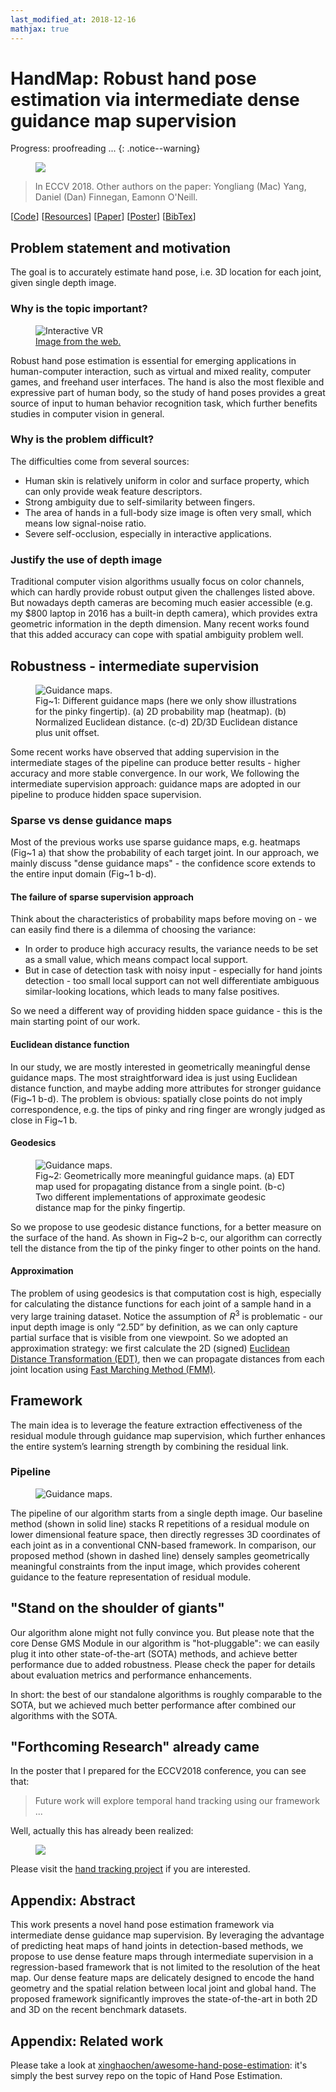 ```yaml
---
last_modified_at: 2018-12-16
mathjax: true
---
```

# HandMap: Robust hand pose estimation via intermediate dense guidance map supervision

<!-- Progress: writing ...
{: .notice--danger} -->
Progress: proofreading ...
{: .notice--warning}

<figure>
    <img src="/research/18HandPose/eccv2018pipeline.png">
</figure>

> In ECCV 2018. Other authors on the paper: Yongliang (Mac) Yang, Daniel (Dan) Finnegan, Eamonn O'Neill.

<links>
  [<a href="https://github.com/xkunwu/depth-hand">Code</a>]
  [<a href="https://github.com/xkunwu/depth-hand/blob/master/code/README.md#resources">Resources</a>]
  [<a href="http://openaccess.thecvf.com/content_ECCV_2018/papers/Xiaokun_Wu_HandMap_Robust_Hand_ECCV_2018_paper.pdf">Paper</a>]
  [<a href="/research/18HandPose/eccv2018poster1813.pdf">Poster</a>]
  [<a href="/research/18HandPose/Wu18HandPose.txt">BibTex</a>]
</links>

## Problem statement and motivation
The goal is to accurately estimate hand pose, i.e. 3D location for each joint, given single depth image.

### Why is the topic important?
<figure>
    <img src="/research/18HandPose/media/interactive-vr.png" alt="Interactive VR">
    <figcaption><a href="https://www.leapmotion.com/">Image from the web.</a></figcaption>
</figure>

Robust hand pose estimation is essential for emerging applications in human-computer interaction, such as virtual and mixed reality, computer games, and freehand user interfaces.
The hand is also the most flexible and expressive part of human body, so the study of hand poses provides a great source of input to human behavior recognition task, which further benefits studies in computer vision in general.

### Why is the problem difficult?
The difficulties come from several sources:
-   Human skin is relatively uniform in color and surface property, which can only provide weak feature descriptors.
-   Strong ambiguity due to self-similarity between fingers.
-   The area of hands in a full-body size image is often very small, which means low signal-noise ratio.
-   Severe self-occlusion, especially in interactive applications.

### Justify the use of depth image
Traditional computer vision algorithms usually focus on color channels, which can hardly provide robust output given the challenges listed above.
But nowadays depth cameras are becoming much easier accessible (e.g. my $800 laptop in 2016 has a built-in depth camera), which provides extra geometric information in the depth dimension.
Many recent works found that this added accuracy can cope with spatial ambiguity problem well.

## Robustness - intermediate supervision
<figure>
    <img src="/research/18HandPose/media/guidance-maps.png" alt="Guidance maps.">
    <figcaption>Fig~1: Different guidance maps (here we only show illustrations for the pinky fingertip). (a) 2D probability map (heatmap). (b) Normalized Euclidean distance. (c-d) 2D/3D Euclidean distance plus unit offset.
    </figcaption>
</figure>

Some recent works have observed that adding supervision in the intermediate stages of the pipeline can produce better results - higher accuracy and more stable convergence.
In our work, We following the intermediate supervision approach: guidance maps are adopted in our pipeline to produce hidden space supervision.

### Sparse vs dense guidance maps
Most of the previous works use sparse guidance maps, e.g. heatmaps (Fig~1 a) that show the probability of each target joint.
In our approach, we mainly discuss "dense guidance maps" - the confidence score extends to the entire input domain (Fig~1 b-d).

#### The failure of sparse supervision approach
Think about the characteristics of probability maps before moving on - we can easily find there is a dilemma of choosing the variance:
-   In order to produce high accuracy results, the variance needs to be set as a small value, which means compact local support.
-   But in case of detection task with noisy input - especially for hand joints detection - too small local support can not well differentiate ambiguous similar-looking locations, which leads to many false positives.

So we need a different way of providing hidden space guidance - this is the main starting point of our work.

#### Euclidean distance function
In our study, we are mostly interested in geometrically meaningful dense guidance maps.
The most straightforward idea is just using Euclidean distance function, and maybe adding more attributes for stronger guidance (Fig~1 b-d).
The problem is obvious: spatially close points do not imply correspondence, e.g. the tips of pinky and ring finger are wrongly judged as close in Fig~1 b.

#### Geodesics
<figure>
    <img src="/research/18HandPose/media/distance-maps.png" alt="Guidance maps.">
    <figcaption>Fig~2: Geometrically more meaningful guidance maps. (a) EDT map used for propagating distance from a single point. (b-c) Two different implementations of approximate geodesic distance map for the pinky fingertip.
    </figcaption>
</figure>
So we propose to use geodesic distance functions, for a better measure on the surface of the hand.
As shown in Fig~2 b-c, our algorithm can correctly tell the distance from the tip of the pinky finger to other points on the hand.

#### Approximation
The problem of using geodesics is that computation cost is high, especially for calculating the distance functions for each joint of a sample hand in a very large training dataset.
Notice the assumption of $R^3$ is problematic - our input depth image is only “2.5D” by definition, as we can only capture partial surface that is visible from one viewpoint.
So we adopted an approximation strategy: we first calculate the 2D (signed) [Euclidean Distance Transformation (EDT)](https://ieeexplore.ieee.org/document/1177156), then we can propagate distances from each joint location using [Fast Marching Method (FMM)](https://www.pnas.org/content/93/4/1591).

## Framework
The main idea is to leverage the feature extraction effectiveness of the residual module through guidance map supervision, which further enhances the entire system’s learning strength by combining the residual link.

### Pipeline
<figure>
    <img src="/research/18HandPose/eccv2018pipeline.png" alt="Guidance maps.">
</figure>

The pipeline of our algorithm starts from a single depth image.
Our baseline method (shown in solid line) stacks R repetitions of a residual module on lower dimensional feature space, then directly regresses 3D coordinates of each joint as in a conventional CNN-based framework.
In comparison, our proposed method (shown in dashed line) densely samples geometrically meaningful constraints from the input image, which provides coherent guidance to the feature representation of residual module.

## "Stand on the shoulder of giants"
Our algorithm alone might not fully convince you.
But please note that the core Dense GMS Module in our algorithm is "hot-pluggable": we can easily plug it into other state-of-the-art (SOTA) methods, and achieve better performance due to added robustness.
Please check the paper for details about evaluation metrics and performance enhancements.

In short: the best of our standalone algorithms is roughly comparable to the SOTA, but we achieved much better performance after combined our algorithms with the SOTA.

## "Forthcoming Research" already came
In the poster that I prepared for the ECCV2018 conference, you can see that:
> Future work will explore temporal hand tracking using our framework ...

Well, actually this has already been realized:
<figure>
    <img src="/projects/hand-track/test_seq.gif">
</figure>

Please visit the [hand tracking project](/projects/hand-track/hand-track) if you are interested.

## Appendix: Abstract
This work presents a novel hand pose estimation framework via intermediate dense guidance map supervision. By leveraging the advantage of predicting heat maps of hand joints in detection-based methods, we propose to use dense feature maps through intermediate supervision in a regression-based framework that is not limited to the resolution of the heat map. Our dense feature maps are delicately designed to encode the hand geometry and the spatial relation between local joint and global hand. The proposed framework significantly improves the state-of-the-art in both 2D and 3D on the recent benchmark datasets.

## Appendix: Related work
Please take a look at [xinghaochen/awesome-hand-pose-estimation](https://github.com/xinghaochen/awesome-hand-pose-estimation): it's simply the best survey repo on the topic of Hand Pose Estimation.
